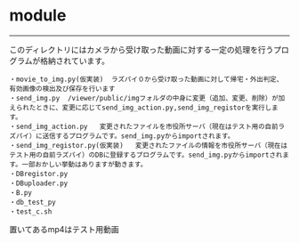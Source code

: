 # module
***
このディレクトリにはカメラから受け取った動画に対する一定の処理を行うプログラムが格納されています。
```
・movie_to_img.py(仮実装)  ラズパイ０から受け取った動画に対して帰宅・外出判定、有効画像の検出及び保存を行います
・send_img.py  /viewer/public/imgフォルダの中身に変更（追加、変更、削除）が加えられたときに、変更に応じてsend_img_action.py,send_img_registorを実行します。
・send_img_action.py   変更されたファイルを市役所サーバ（現在はテスト用の自前ラズパイ）に送信するプログラムです。send_img.pyからimportされます。
・send_img_registor.py(仮実装)   変更されたファイルの情報を市役所サーバ（現在はテスト用の自前ラズパイ）のDBに登録するプログラムです。send_img.pyからimportされます。一部おかしい挙動はありますが動きます。
・DBregistor.py
・DBuploader.py
・B.py
・db_test_py
・test_c.sh
```
置いてあるmp4はテスト用動画
